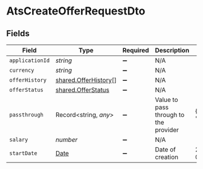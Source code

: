 # AtsCreateOfferRequestDto


## Fields

| Field                                                                                         | Type                                                                                          | Required                                                                                      | Description                                                                                   | Example                                                                                       |
| --------------------------------------------------------------------------------------------- | --------------------------------------------------------------------------------------------- | --------------------------------------------------------------------------------------------- | --------------------------------------------------------------------------------------------- | --------------------------------------------------------------------------------------------- |
| `applicationId`                                                                               | *string*                                                                                      | :heavy_minus_sign:                                                                            | N/A                                                                                           |                                                                                               |
| `currency`                                                                                    | *string*                                                                                      | :heavy_minus_sign:                                                                            | N/A                                                                                           |                                                                                               |
| `offerHistory`                                                                                | [shared.OfferHistory](../../../sdk/models/shared/offerhistory.md)[]                           | :heavy_minus_sign:                                                                            | N/A                                                                                           |                                                                                               |
| `offerStatus`                                                                                 | [shared.OfferStatus](../../../sdk/models/shared/offerstatus.md)                               | :heavy_minus_sign:                                                                            | N/A                                                                                           |                                                                                               |
| `passthrough`                                                                                 | Record<string, *any*>                                                                         | :heavy_minus_sign:                                                                            | Value to pass through to the provider                                                         | {"other_known_names": "John Doe"}                                                             |
| `salary`                                                                                      | *number*                                                                                      | :heavy_minus_sign:                                                                            | N/A                                                                                           |                                                                                               |
| `startDate`                                                                                   | [Date](https://developer.mozilla.org/en-US/docs/Web/JavaScript/Reference/Global_Objects/Date) | :heavy_minus_sign:                                                                            | Date of creation                                                                              | 2021-01-01T01:01:01.000Z                                                                      |